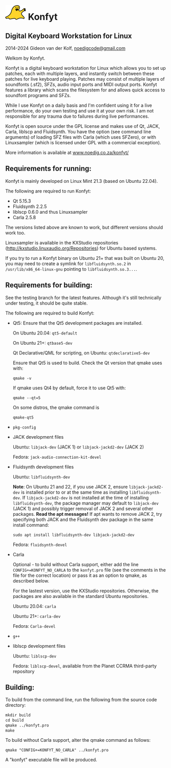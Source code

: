 ![Konfyt Logo](icons/konfytReadmeLogo.png)
Konfyt
======
Digital Keyboard Workstation for Linux
--------------------------------------

2014-2024 Gideon van der Kolf, noedigcode@gmail.com

Welkom by Konfyt.

Konfyt is a digital keyboard workstation for Linux which allows you to set up
patches, each with multiple layers, and instantly switch between these patches
for live keyboard playing. Patches may consist of multiple layers of soundfonts
(.sf2), SFZs, audio input ports and MIDI output ports. Konfyt features a library
which scans the filesystem for and allows quick access to soundfont programs and
SFZs.

While I use Konfyt on a daily basis and I'm confident using it for a live
performance, do your own testing and use it at your own risk. I am not
responsible for any trauma due to failures during live performances.

Konfyt is open source under the GPL license and makes use of Qt, JACK, Carla,
liblscp and Fluidsynth. You have the option (see command line arguments) of
loading SFZ files with Carla (which uses SFZero), or with Linuxsampler (which
is licensed under GPL with a commercial exception).

More information is available at www.noedig.co.za/konfyt/


Requirements for running:
-------------------------

Konfyt is mainly developed on Linux Mint 21.3 (based on Ubuntu 22.04).

The following are required to run Konfyt:

* Qt 5.15.3
* Fluidsynth 2.2.5
* liblscp 0.6.0 and thus Linuxsampler
* Carla 2.5.8

The versions listed above are known to work, but different versions should work
too.

Linuxsampler is available in the KXStudio repositories
(http://kxstudio.linuxaudio.org/Repositories) for Ubuntu based systems.

If you try to run a Konfyt binary on Ubuntu 21+ that was built on Ubuntu 20, you
may need to create a symlink for `libfluidsynth.so.2` in
`/usr/lib/x86_64-linux-gnu` pointing to `libfluidsynth.so.3...`.


Requirements for building:
--------------------------

See the testing branch for the latest features. Although it's still technically
under testing, it should be quite stable.

The following are required to build Konfyt:

* Qt5: Ensure that the Qt5 development packages are installed.

  On Ubuntu 20.04: `qt5-default`

  On Ubuntu 21+: `qtbase5-dev`
  
  Qt Declarative/QML for scripting, on Ubuntu: `qtdeclarative5-dev`

  Ensure that Qt5 is used to build. Check the Qt version that qmake uses with:
  ```
  qmake -v
  ```

  If qmake uses Qt4 by default, force it to use Qt5 with:
  ```
  qmake --qt=5
  ```
  
  On some distros, the qmake command is
  ```
  qmake-qt5
  ```

* `pkg-config`

* JACK development files

  Ubuntu: `libjack-dev` (JACK 1) or `libjack-jackd2-dev` (JACK 2)

  Fedora: `jack-audio-connection-kit-devel`

* Fluidsynth development files
  
  Ubuntu: `libfluidsynth-dev`

  **Note**: On Ubuntu 21 and 22, if you use JACK 2, ensure `libjack-jackd2-dev`
  is installed prior to or at the same time as installing `libfluidsynth-dev`.
  If `libjack-jackd2-dev` is not installed at the time of installing
  `libfluidsynth-dev`, the package manager may default to `libjack-dev` (JACK 1)
  and possibly trigger removal of JACK 2 and several other packages.
  **Read the apt messages!** If apt wants to remove JACK 2, try specifying both
  JACK and the Fluidsynth dev package in the same install command:
  ```
  sudo apt install libfluidsynth-dev libjack-jackd2-dev
  ```
  
  Fedora: `fluidsynth-devel`

* Carla

  Optional - to build without Carla support, either add the line
  `CONFIG+=KONFYT_NO_CARLA` to the `konfyt.pro` file (see the comments in the
  file for the correct location) or pass it as an option to qmake, as described
  below.
  
  For the lastest version, use the KXStudio repositories. Otherwise, the
  packages are also available in the standard Ubuntu repositories.

  Ubuntu 20.04: `carla`

  Ubuntu 21+: `carla-dev`
  
  Fedora: `Carla-devel`

* `g++`

* liblscp development files
  
  Ubuntu: `liblscp-dev`
  
  Fedora: `liblscp-devel`, available from the Planet CCRMA third-party repository


Building:
---------

To build from the command line, run the following from the source code directory:
```
mkdir build
cd build
qmake ../konfyt.pro
make
```

To build without Carla support, alter the qmake command as follows:
```
qmake "CONFIG+=KONFYT_NO_CARLA" ../konfyt.pro
```

A "konfyt" executable file will be produced.

